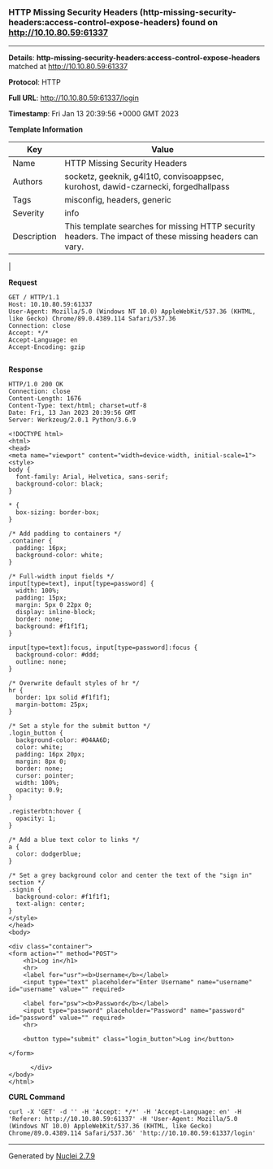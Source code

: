 ### HTTP Missing Security Headers (http-missing-security-headers:access-control-expose-headers) found on http://10.10.80.59:61337
---
**Details**: **http-missing-security-headers:access-control-expose-headers**  matched at http://10.10.80.59:61337

**Protocol**: HTTP

**Full URL**: http://10.10.80.59:61337/login

**Timestamp**: Fri Jan 13 20:39:56 +0000 GMT 2023

**Template Information**

| Key | Value |
|---|---|
| Name | HTTP Missing Security Headers |
| Authors | socketz, geeknik, g4l1t0, convisoappsec, kurohost, dawid-czarnecki, forgedhallpass |
| Tags | misconfig, headers, generic |
| Severity | info |
| Description | This template searches for missing HTTP security headers. The impact of these missing headers can vary.
 |

**Request**
```http
GET / HTTP/1.1
Host: 10.10.80.59:61337
User-Agent: Mozilla/5.0 (Windows NT 10.0) AppleWebKit/537.36 (KHTML, like Gecko) Chrome/89.0.4389.114 Safari/537.36
Connection: close
Accept: */*
Accept-Language: en
Accept-Encoding: gzip


```

**Response**
```http
HTTP/1.0 200 OK
Connection: close
Content-Length: 1676
Content-Type: text/html; charset=utf-8
Date: Fri, 13 Jan 2023 20:39:56 GMT
Server: Werkzeug/2.0.1 Python/3.6.9

<!DOCTYPE html>
<html>
<head>
<meta name="viewport" content="width=device-width, initial-scale=1">
<style>
body {
  font-family: Arial, Helvetica, sans-serif;
  background-color: black;
}

* {
  box-sizing: border-box;
}

/* Add padding to containers */
.container {
  padding: 16px;
  background-color: white;
}

/* Full-width input fields */
input[type=text], input[type=password] {
  width: 100%;
  padding: 15px;
  margin: 5px 0 22px 0;
  display: inline-block;
  border: none;
  background: #f1f1f1;
}

input[type=text]:focus, input[type=password]:focus {
  background-color: #ddd;
  outline: none;
}

/* Overwrite default styles of hr */
hr {
  border: 1px solid #f1f1f1;
  margin-bottom: 25px;
}

/* Set a style for the submit button */
.login_button {
  background-color: #04AA6D;
  color: white;
  padding: 16px 20px;
  margin: 8px 0;
  border: none;
  cursor: pointer;
  width: 100%;
  opacity: 0.9;
}

.registerbtn:hover {
  opacity: 1;
}

/* Add a blue text color to links */
a {
  color: dodgerblue;
}

/* Set a grey background color and center the text of the "sign in" section */
.signin {
  background-color: #f1f1f1;
  text-align: center;
}
</style>
</head>
<body>

<div class="container">
<form action="" method="POST">
    <h1>Log in</h1>
    <hr>
    <label for="usr"><b>Username</b></label>
    <input type="text" placeholder="Enter Username" name="username" id="username" value="" required>

    <label for="psw"><b>Password</b></label>
    <input type="password" placeholder="Password" name="password" id="password" value="" required>
    <hr>

    <button type="submit" class="login_button">Log in</button>
  
</form>
    
      </div>
</body>
</html>

```


**CURL Command**
```
curl -X 'GET' -d '' -H 'Accept: */*' -H 'Accept-Language: en' -H 'Referer: http://10.10.80.59:61337' -H 'User-Agent: Mozilla/5.0 (Windows NT 10.0) AppleWebKit/537.36 (KHTML, like Gecko) Chrome/89.0.4389.114 Safari/537.36' 'http://10.10.80.59:61337/login'
```
---
Generated by [Nuclei 2.7.9](https://github.com/projectdiscovery/nuclei)